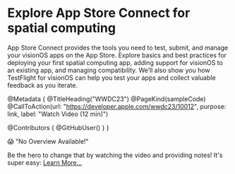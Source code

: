 # Explore App Store Connect for spatial computing

App Store Connect provides the tools you need to test, submit, and manage your visionOS apps on the App Store. Explore basics and best practices for deploying your first spatial computing app, adding support for visionOS to an existing app, and managing compatibility. We’ll also show you how TestFlight for visionOS can help you test your apps and collect valuable feedback as you iterate.

@Metadata {
   @TitleHeading("WWDC23")
   @PageKind(sampleCode)
   @CallToAction(url: "https://developer.apple.com/wwdc23/10012", purpose: link, label: "Watch Video (12 min)")

   @Contributors {
      @GitHubUser(<replace this with your GitHub handle>)
   }
}

😱 "No Overview Available!"

Be the hero to change that by watching the video and providing notes! It's super easy:
 [Learn More…](https://wwdcnotes.github.io/WWDCNotes/documentation/wwdcnotes/contributing)
